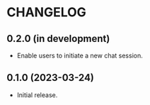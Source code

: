 # CHANGELOG

## 0.2.0 (in development)
* Enable users to initiate a new chat session.

## 0.1.0 (2023-03-24)
* Initial release.